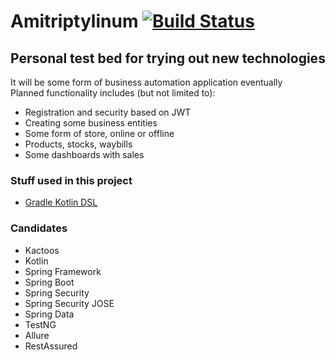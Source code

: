 # Amitriptylinum [![Build Status](https://travis-ci.org/neonailol/amitriptylinum.svg?branch=master)](https://travis-ci.org/neonailol/amitriptylinum)

## Personal test bed for trying out new technologies

It will be some form of business automation application eventually</br>
Planned functionality includes (but not limited to): 

* Registration and security based on JWT
* Creating some business entities
* Some form of store, online or offline
* Products, stocks, waybills
* Some dashboards with sales

### Stuff used in this project

* [Gradle Kotlin DSL](https://github.com/gradle/kotlin-dsl)

### Candidates

* Kactoos
* Kotlin
* Spring Framework
* Spring Boot
* Spring Security
* Spring Security JOSE
* Spring Data
* TestNG
* Allure
* RestAssured
